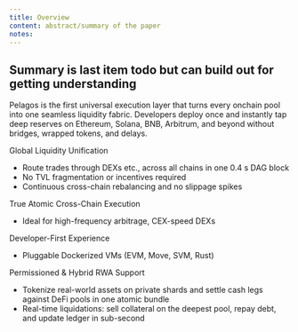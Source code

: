 ```yaml
---
title: Overview
content: abstract/summary of the paper
notes:
---
```


## Summary is last item todo but can build out for getting understanding


Pelagos is the first universal execution layer that turns every onchain pool into one seamless liquidity fabric. Developers deploy once and instantly tap deep reserves on Ethereum, Solana, BNB, Arbitrum, and beyond without bridges, wrapped tokens, and delays.

Global Liquidity Unification
* Route trades through DEXs etc., across all chains in one 0.4 s DAG block
* No TVL fragmentation or incentives required
* Continuous cross-chain rebalancing and no slippage spikes

True Atomic Cross-Chain Execution
* Ideal for high-frequency arbitrage, CEX-speed DEXs

Developer-First Experience
* Pluggable Dockerized VMs (EVM, Move, SVM, Rust) 

Permissioned & Hybrid RWA Support
* Tokenize real-world assets on private shards and settle cash legs against DeFi pools in one atomic bundle
* Real-time liquidations: sell collateral on the deepest pool, repay debt, and update ledger in sub-second